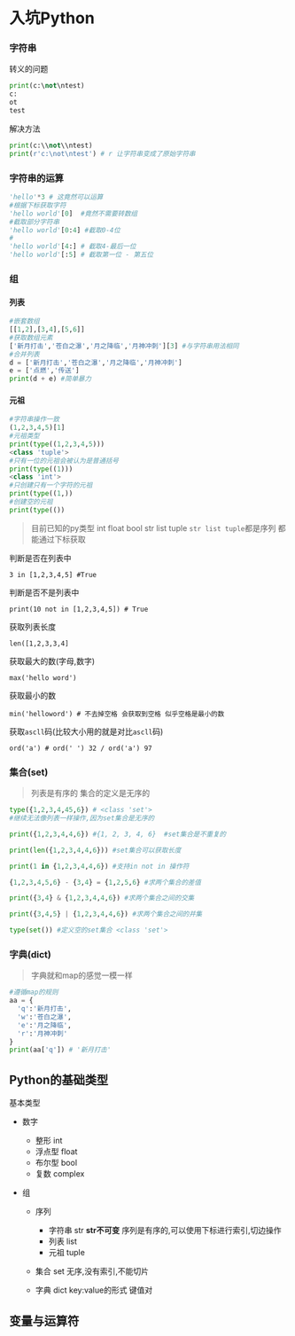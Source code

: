 # 入坑Python

### 字符串

转义的问题

```python
print(c:\not\ntest)
c:
ot
test
```

解决方法

```python
print(c:\\not\\ntest)
print(r'c:\not\ntest') # r 让字符串变成了原始字符串
```

### 字符串的运算

```python
'hello'*3 # 这竟然可以运算
#根据下标获取字符
'hello world'[0]  #竟然不需要转数组
#截取部分字符串
'hello world'[0:4] #截取0-4位
#
'hello world'[4:] # 截取4-最后一位
'hello world'[:5] # 截取第一位 - 第五位
```



### 组

#### 列表

```python
#嵌套数组
[[1,2],[3,4],[5,6]] 
#获取数组元素
['新月打击','苍白之瀑','月之降临','月神冲刺'][3] #与字符串用法相同
#合并列表
d = ['新月打击','苍白之瀑','月之降临','月神冲刺']
e = ['点燃','传送']
print(d + e) #简单暴力
```

#### 元祖

```python
#字符串操作一致
(1,2,3,4,5)[1]
#元祖类型
print(type((1,2,3,4,5)))
<class 'tuple'>
#只有一位的元祖会被认为是普通括号
print(type((1)))
<class 'int'>
#只创建只有一个字符的元祖
print(type((1,))
#创建空的元祖
print(type(())  
```

> 目前已知的py类型 int float bool str list tuple   `str list tuple`都是序列 都能通过下标获取 

判断是否在列表中

```
3 in [1,2,3,4,5] #True
```

判断是否不是列表中

```
print(10 not in [1,2,3,4,5]) # True
```

获取列表长度

```
len([1,2,3,3,4]
```

获取最大的数(字母,数字)

```
max('hello word')
```

获取最小的数

```
min('helloword') # 不去掉空格 会获取到空格 似乎空格是最小的数
```

获取`ascll`码(比较大小用的就是对比`ascll`码)

```
ord('a') # ord(' ') 32 / ord('a') 97
```

### 集合(set)

> 列表是有序的 集合的定义是无序的

```python
type({1,2,3,4,45,6}) # <class 'set'>
#继续无法像列表一样操作,因为set集合是无序的

print({1,2,3,4,4,6}) #{1, 2, 3, 4, 6}  #set集合是不重复的

print(len({1,2,3,4,4,6})) #set集合可以获取长度

print(1 in {1,2,3,4,4,6}) #支持in not in 操作符

{1,2,3,4,5,6} - {3,4} = {1,2,5,6} #求两个集合的差值

print({3,4} & {1,2,3,4,4,6}) #求两个集合之间的交集

print({3,4,5} | {1,2,3,4,4,6}) #求两个集合之间的并集

type(set()) #定义空的set集合 <class 'set'>
```



### 字典(dict)

> 字典就和map的感觉一模一样

```python
#遵循map的规则
aa = {
  'q':'新月打击',
  'w':'苍白之瀑',
  'e':'月之降临',
  'r':'月神冲刺'
}
print(aa['q']) # '新月打击'
```



## Python的基础类型

基本类型

- 数字

  - 整形 int
  - 浮点型 float
  - 布尔型 bool
  - 复数 complex

- 组

  - 序列

    - 字符串 str  **str不可变** 序列是有序的,可以使用下标进行索引,切边操作
    - 列表 list 
    - 元祖 tuple

  - 集合 set  无序,没有索引,不能切片 

  - 字典 dict key:value的形式 键值对



## 变量与运算符




















